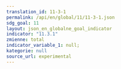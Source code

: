 ```yaml
---
translation_id: 11-3-1
permalink: /api/en/global/11/11-3-1.json
sdg_goal: 11
layout: json_en_globalne_goal_indicator
indicator: "11.3.1"
zmienne: total
indicator_variable_1: null;
kategorie: null
source_url: experimental
---
```

